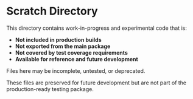 # Scratch Directory

This directory contains work-in-progress and experimental code that is:

- **Not included in production builds**
- **Not exported from the main package**
- **Not covered by test coverage requirements**
- **Available for reference and future development**

Files here may be incomplete, untested, or deprecated.

These files are preserved for future development but are not part of the production-ready testing package.

